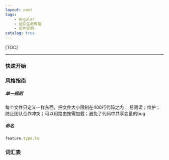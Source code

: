 ```yaml
---
layout: post
tags: 
    - Angular
    - 组件生命周期
    - 组件实例
catalog: true
---
```


[TOC]

---

### 快速开始

### 风格指南
##### 单一规则
每个文件只定义一样东西，把文件大小限制在400行代码之内：
易阅读；维护；防止团队合作冲突；可以用路由按需加载；避免了代码中共享变量的bug
##### 命名
``` typescript
feature.type.ts
```


### 词汇表

###